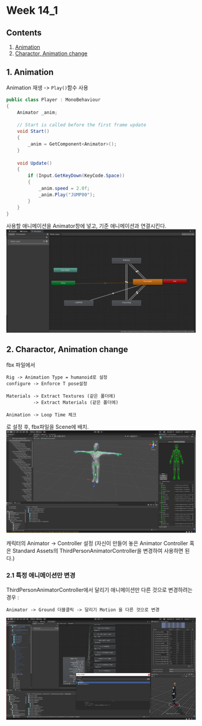 # Week 14_1

## Contents
1. [Animation](#1-Animation)
2. [Charactor, Animation change](#2-Charactor-Animation-change)


## 1. Animation

Animation  재생 -> `Play()`함수 사용  

```c#
public class Player : MonoBehaviour
{
    Animator _anim;

    // Start is called before the first frame update
    void Start()
    {
        _anim = GetComponent<Animator>();        
    }

    void Update()
    {
        if (Input.GetKeyDown(KeyCode.Space))
        {
            _anim.speed = 2.0f;
            _anim.Play("JUMP00");
        }
    }
}
```
사용할 애니메이션을 Animator창에 넣고, 기준 애니메이션과 연결시킨다.
![](https://github.com/ONground-Korea/Unity_study/blob/main/week%2014/pictures/%ED%99%94%EB%A9%B4%20%EC%BA%A1%EC%B2%98%202021-06-02%20175449.png?raw=true)


## 2. Charactor, Animation change

fbx 파일에서 
```
Rig -> Animation Type = humanoid로 설정
configure -> Enforce T pose설정

Materials -> Extract Textures (같은 폴더에)
          -> Extract Materials (같은 폴더에)

Animation -> Loop Time 체크
```
로 설정 후, fbx파일을 Scene에 배치.
![configure 클릭시](https://github.com/ONground-Korea/Unity_study/blob/main/week%2014/pictures/%ED%99%94%EB%A9%B4%20%EC%BA%A1%EC%B2%98%202021-06-02%20180222.png?raw=true)

캐릭터의 Animator -> Controller 설정 (자신이 만들어 놓은 Animator Controller 혹은 Standard Assets의 ThirdPersonAnimatorController을 변경하여 사용하면 된다.)

### 2.1 특정 애니메이션만 변경

ThirdPersonAnimatorController에서 달리기 애니메이션만 다른 것으로 변경하려는 경우 :

`Animator -> Ground 더블클릭 -> 달리기 Motion 을 다른 것으로 변경`

![](https://github.com/ONground-Korea/Unity_study/blob/main/week%2014/pictures/%ED%99%94%EB%A9%B4%20%EC%BA%A1%EC%B2%98%202021-06-02%20182235.png?raw=true)
